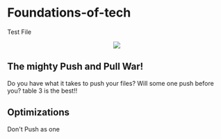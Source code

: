 # Foundations-of-tech
Test File

<p align="center"> <img src=https://media.giphy.com/media/cFkiFMDg3iFoI/giphy.gif></p>

## The mighty Push and Pull War!
Do you have what it takes to push your files? Will some one push before you?
table 3 is the best!! 


## Optimizations

Don't Push as one